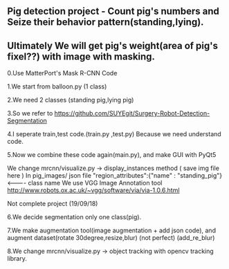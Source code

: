 ## Pig detection project - Count pig's numbers and Seize their behavior pattern(standing,lying).
## Ultimately We will get pig's weight(area of pig's fixel??) with image with masking.

0.Use MatterPort's Mask R-CNN Code

1.We start from balloon.py (1 class)

2.We need 2 classes (standing pig,lying pig) 

3.So we refer to https://github.com/SUYEgit/Surgery-Robot-Detection-Segmentation

4.I seperate train,test code.(train.py ,test.py) Because we need understand code.

5.Now we combine these code again(main.py), and make GUI with PyQt5

We change mrcnn/visualize.py  -> display_instances method ( save img file here )
In pig_images/   json file "region_attributes":{"name" : "standing_pig"} <---- class name
We use VGG Image Annotation tool http://www.robots.ox.ac.uk/~vgg/software/via/via-1.0.6.html


Not complete project (19/09/18)

6.We decide segmentation only one class(pig).

7.We make augmentation tool(image augmentation + add json code), and augment dataset(rotate 30degree,resize,blur) (not perfect) (add_re_blur)

8.We change mrcnn/visualize.py -> object tracking with opencv tracking library.



